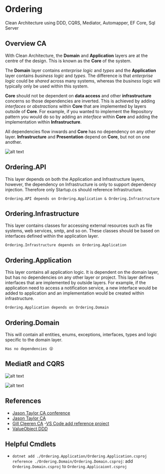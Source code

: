 # Ordering
Clean Architecture using DDD, CQRS, Mediator, Automapper, EF Core, Sql Server

## Overview CA
With Clean Architecture, the **Domain** and **Application** layers are at the centre of the design. This is known as the **Core** of the system.

The **Domain** layer contains *enterprise logic* and *types* and the **Application** layer contains *business logic* and *types*. The difference is that *enterprise logic* could be *shared* across many systems, whereas the *business* logic will typically only be used within this system.

**Core** should not be dependent on **data access** and other **infrastructure** concerns so those dependencies are inverted. This is achieved by adding *interfaces* or *abstractions* within **Core** that are implemented by layers outside of **Core**. For example, if you wanted to implement the Repository pattern you would do so by adding an *interface* within **Core** and adding the implementation within **Infrastructure**.

All dependencies flow inwards and **Core** has no dependency on any other layer. **Infrastructure** and **Presentation** depend on **Core**, but not on one another.

![alt text](https://i0.wp.com/jasontaylor.dev/wp-content/uploads/2020/01/Figure-01-2.png?w=531&ssl=1)

## Ordering.API
This layer depends on both the Application and Infrastructure layers, however, the dependency on Infrastructure is only to support dependency injection. Therefore only Startup.cs should reference Infrastructure.

`Ordering.API depends on Ordering.Application & Ordering.Infrastructure`


## Ordering.Infrastructure
This layer contains classes for accessing external resources such as file systems, web services, smtp, and so on. These classes should be based on interfaces defined within the application layer.

`Ordering.Infrastructure depends on Ordering.Application`

## Ordering.Application
This layer contains all application logic. It is dependent on the domain layer, but has no dependencies on any other layer or project. This layer defines interfaces that are implemented by outside layers. For example, if the application need to access a notification service, a new interface would be added to application and an implementation would be created within infrastructure.

`Ordering.Application depends on Ordering.Domain`

## Ordering.Domain
This will contain all entities, enums, exceptions, interfaces, types and logic specific to the domain layer.

`Has no dependencies 😜`

## MediatR and CQRS
![alt text](https://user-images.githubusercontent.com/69347197/149569560-63b0670d-3659-4cc0-9ed5-e7f479bf1ad9.png)

![alt text](https://user-images.githubusercontent.com/69347197/149571430-52177ec4-a7aa-431b-9bb7-c6f408a5e5b1.png)


## References
- [Jason Taylor CA conference](https://www.youtube.com/watch?app=desktop&v=5OtUm1BLmG0mG0)
- [Jason Taylor CA](https://jasontaylor.dev/clean-architecture-getting-started/)
- [Gill Cleeren CA](https://www.pluralsight.com/courses/architecting-asp-dot-net-core-applications-best-practices)
-[VS Code add reference project](https://docs.microsoft.com/en-us/dotnet/core/tools/dotnet-add-reference)
- [ValueObject DDD](https://docs.microsoft.com/en-us/dotnet/standard/microservices-architecture/microservice-ddd-cqrs-patterns/implement-value-objects)

## Helpful Cmdlets
- `dotnet add ./Ordering.Application/Ordering.Application.csproj reference ./Ordering.Domain/Ordering.Domain.csproj`: add `Ordering.Domain.csproj` to `Ordering.Applicaiont.csproj`